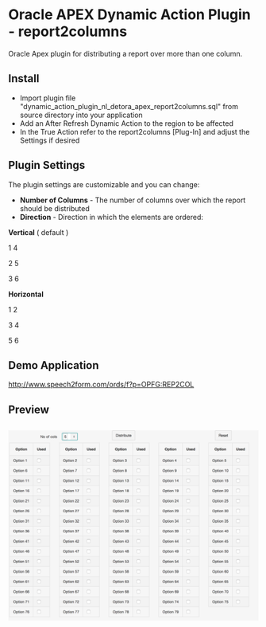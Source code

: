 # Oracle APEX Dynamic Action Plugin -  report2columns
Oracle Apex plugin for distributing a report over more than one column. 

## Install
- Import plugin file "dynamic_action_plugin_nl_detora_apex_report2columns.sql" from source directory into your application
- Add an After Refresh Dynamic Action to the region to be affected
- In the True Action refer to the report2columns [Plug-In] and adjust the Settings if desired

## Plugin Settings
The plugin settings are customizable and you can change:
- **Number of Columns** - The number of columns over which the report should be distributed
- **Direction** - Direction in which the elements are ordered:

**Vertical** ( default )

1    4

2    5

3    6


**Horizontal**

1    2

3    4

5    6

## Demo Application
http://www.speech2form.com/ords/f?p=OPFG:REP2COL

## Preview
![](https://github.com/dickdral/apex-report2columns/blob/master/report2columns_example.png?raw=true)
---
